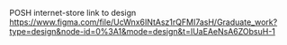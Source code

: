 POSH internet-store 
link to design https://www.figma.com/file/UcWnx6INtAsz1rQFMI7asH/Graduate_work?type=design&node-id=0%3A1&mode=design&t=IUaEAeNsA6ZObsuH-1
